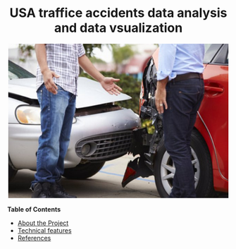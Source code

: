 <!-- Give a title to this file. -->
<h1 style="text-align: center;"> USA traffice accidents data analysis and data vsualization</h1>
<!-- Insert a topic/ project related illustrative image.-->
<p align="center">
    <img src="images/traffice_accident.jpg" alt="traffic_accident_img"
         title="One accident image" width="500 px0" height="350"/>
</p>
<!-- Image source: https://www.meine-news.de/hoepfingen/c-blaulicht/hoepfingen-8000-euro-schaden-nach-kollision_a25765, of a post with title: Höpfingen: 8.000 Euro Schaden nach Kollision. -->

**Table of Contents**

* <a href="#ref0">About the Project</a>
* <a href="#ref1">Technical features</a>
* <a href="#ref2">References



